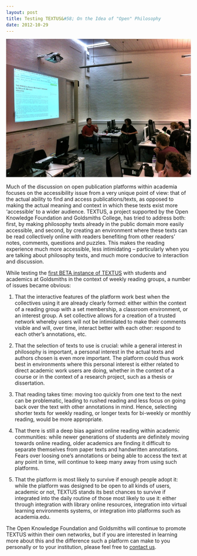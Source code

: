 ```yaml
---
layout: post
title: Testing TEXTUS&#58; On the Idea of "Open" Philosophy
date: 2012-10-29
---
```


![Reading Group TEXTUS](./images/Reading-Group-TEXTUS.jpg)

Much of the discussion on open publication platforms within academia focuses on the accessibility issue from a very unique point of view: that of the actual ability to find and access publications/texts, as opposed to making the actual meaning and context in which these texts exist more ‘accessible’ to a wider audience. TEXTUS, a project supported by the Open Knowledge Foundation and Goldsmiths College, has tried to address both: first, by making philosophy texts already in the public domain more easily accessible, and second, by creating an environment where these texts can be read collectively online with readers benefiting from other readers’ notes, comments, questions and puzzles. This makes the reading experience much more accessible, less intimidating – particularly when you are talking about philosophy texts, and much more conducive to interaction and discussion.

While testing the [first BETA instance of TEXTUS](http://beta.openphilosophy.org/) with students and academics at Goldsmiths in the context of weekly reading groups, a number of issues became obvious:

1.  That the interactive features of the platform work best when the collectives using it are already clearly formed: either within the context of a reading group with a set membership, a classroom environment, or an interest group. A set collective allows for a creation of a trusted network whereby users will not be intimidated to make their comments visible and will, over time, interact better with each other: respond to each other’s annotations, etc.

2.  That the selection of texts to use is crucial: while a general interest in philosophy is important, a personal interest in the actual texts and authors chosen is even more important. The platform could thus work best in environments where this personal interest is either related to direct academic work users are doing, whether in the context of a course or in the context of a research project, such as a thesis or dissertation.

3.  That reading takes time: moving too quickly from one text to the next can be problematic, leading to rushed reading and less focus on going back over the text with other annotations in mind. Hence, selecting shorter texts for weekly reading, or longer texts for bi-weekly or monthly reading, would be more appropriate.

4.  That there is still a deep bias against online reading within academic communities: while newer generations of students are definitely moving towards online reading, older academics are finding it difficult to separate themselves from paper texts and handwritten annotations. Fears over loosing one’s annotations or being able to access the text at any point in time, will continue to keep many away from using such platforms.

5.  That the platform is most likely to survive if enough people adopt it: while the platform was designed to be open to all kinds of users, academic or not, TEXTUS stands its best chances to survive if integrated into the daily routine of those most likely to use it: either through integration with library online resources, integration into virtual learning environments systems, or integration into platforms such as academia.edu.

The Open Knowledge Foundation and Goldsmiths will continue to promote TEXTUS within their own networks, but if you are interested in learning more about this and the difference such a platform can make to you personally or to your institution, please feel free to [contact us](http://textusproject.org/contact/).